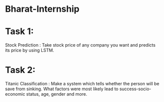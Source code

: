 # Bharat-Internship
# Task 1:
Stock Prediction :
Take stock price of any company you want and predicts its price by using LSTM.
# Task 2:
Titanic Classification :
Make a system which tells whether the person will be save from sinking. What factors were most likely lead to success-socio-economic status, age, gender and more.
